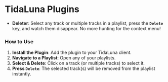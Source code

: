 # TidaLuna Plugins

* **Deleter**: Select any track or multiple tracks in a playlist, press the **`Delete`** key, and watch them disappear. No more hunting for the context menu!

### How to Use

1.  **Install the Plugin**: Add the plugin to your TidaLuna client.
2.  **Navigate to a Playlist**: Open any of your playlists.
3.  **Select & Delete**: Click on a track (or multiple tracks) to select it.
4.  **Press `Delete`**: The selected track(s) will be removed from the playlist instantly.